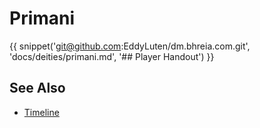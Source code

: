 # Primani

{{ snippet('git@github.com:EddyLuten/dm.bhreia.com.git', 'docs/deities/primani.md', '## Player Handout') }}

## See Also

 * [Timeline](../lore/timeline.md)
